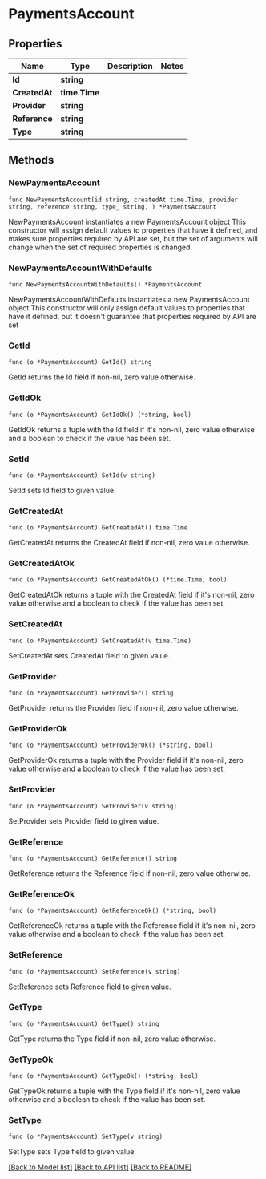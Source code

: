 # PaymentsAccount

## Properties

Name | Type | Description | Notes
------------ | ------------- | ------------- | -------------
**Id** | **string** |  |
**CreatedAt** | **time.Time** |  |
**Provider** | **string** |  |
**Reference** | **string** |  |
**Type** | **string** |  |

## Methods

### NewPaymentsAccount

`func NewPaymentsAccount(id string, createdAt time.Time, provider string, reference string, type_ string, ) *PaymentsAccount`

NewPaymentsAccount instantiates a new PaymentsAccount object
This constructor will assign default values to properties that have it defined,
and makes sure properties required by API are set, but the set of arguments
will change when the set of required properties is changed

### NewPaymentsAccountWithDefaults

`func NewPaymentsAccountWithDefaults() *PaymentsAccount`

NewPaymentsAccountWithDefaults instantiates a new PaymentsAccount object
This constructor will only assign default values to properties that have it defined,
but it doesn't guarantee that properties required by API are set

### GetId

`func (o *PaymentsAccount) GetId() string`

GetId returns the Id field if non-nil, zero value otherwise.

### GetIdOk

`func (o *PaymentsAccount) GetIdOk() (*string, bool)`

GetIdOk returns a tuple with the Id field if it's non-nil, zero value otherwise
and a boolean to check if the value has been set.

### SetId

`func (o *PaymentsAccount) SetId(v string)`

SetId sets Id field to given value.


### GetCreatedAt

`func (o *PaymentsAccount) GetCreatedAt() time.Time`

GetCreatedAt returns the CreatedAt field if non-nil, zero value otherwise.

### GetCreatedAtOk

`func (o *PaymentsAccount) GetCreatedAtOk() (*time.Time, bool)`

GetCreatedAtOk returns a tuple with the CreatedAt field if it's non-nil, zero value otherwise
and a boolean to check if the value has been set.

### SetCreatedAt

`func (o *PaymentsAccount) SetCreatedAt(v time.Time)`

SetCreatedAt sets CreatedAt field to given value.


### GetProvider

`func (o *PaymentsAccount) GetProvider() string`

GetProvider returns the Provider field if non-nil, zero value otherwise.

### GetProviderOk

`func (o *PaymentsAccount) GetProviderOk() (*string, bool)`

GetProviderOk returns a tuple with the Provider field if it's non-nil, zero value otherwise
and a boolean to check if the value has been set.

### SetProvider

`func (o *PaymentsAccount) SetProvider(v string)`

SetProvider sets Provider field to given value.


### GetReference

`func (o *PaymentsAccount) GetReference() string`

GetReference returns the Reference field if non-nil, zero value otherwise.

### GetReferenceOk

`func (o *PaymentsAccount) GetReferenceOk() (*string, bool)`

GetReferenceOk returns a tuple with the Reference field if it's non-nil, zero value otherwise
and a boolean to check if the value has been set.

### SetReference

`func (o *PaymentsAccount) SetReference(v string)`

SetReference sets Reference field to given value.


### GetType

`func (o *PaymentsAccount) GetType() string`

GetType returns the Type field if non-nil, zero value otherwise.

### GetTypeOk

`func (o *PaymentsAccount) GetTypeOk() (*string, bool)`

GetTypeOk returns a tuple with the Type field if it's non-nil, zero value otherwise
and a boolean to check if the value has been set.

### SetType

`func (o *PaymentsAccount) SetType(v string)`

SetType sets Type field to given value.



[[Back to Model list]](../README.md#documentation-for-models) [[Back to API list]](../README.md#documentation-for-api-endpoints) [[Back to README]](../README.md)

